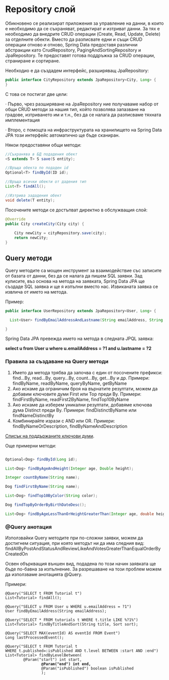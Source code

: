 # Repository слой

Обикновено се реализират приложения за управление на данни, в които е необходимо да се съхраняват, редактират и изтриват данни. За тях е необходимо да внедрите CRUD операции (Create, Read, Update, Delete) за отделните обекти. Вместо да разписвате едни и същи CRUD операции отново и отново, Spring Data предоставя различни абстракции като CrudRepository, PagingAndSortingRepository и JpaRepository. Те предоставят готова поддръжка за CRUD операции, страниране и сортиране.

Необходио е да създадем интерфейс, разширяващ JpaRepository:

```java
public interface CityRepository extends JpaRepository<City, Long> {
}
```

С това се постигат две цели:

·        Първо, чрез разширяване на JpaRepository ние получаваме набор от общи CRUD методи за нашия тип, който позволява запазване на градове, изтриването им и т.н., без да се налага да разписваме тяхната имплементация

·        Второ, с помощта на инфраструктурата на хранилището на Spring Data JPA този интерфейс автоматично ще бъде сканиран.

Някои предоставяни общи методи:

```java
//Съхранява в БД подадения обект
<S extends T> S save(S entity);

//Връща обекта по подаден id
Optional<T> findById(ID id);

//Връща всички обекти от дадения тип
List<T> findAll();

//Изтрива зададения обект
void delete(T entity);
```

Посочените методи се достъпват директно в обслужващия слой:

```java
@Override
public City createCity(City city) {
 
    City newCity = cityRepository.save(city);
    return newCity;
}
```

## Query методи

Query методите са мощен инструмент за взаимодействие със записите от базата от данни, без да се налага да пишем SQL заявки. Зад кулисите, въз основа на метода на заявката, Spring Data JPA ще създаде SQL заявка и ще я изпълни вместо нас. Извиканата заявка се извлича от името на метода.

Пример:

```java
public interface UserRepository extends JpaRepository<User, Long> {

  List<User> findByEmailAddressAndLastname(String emailAddress, String lastname);

}
```

Spring Data JPA превежда името на метода в следната JPQL заявка:

**select u from User u where u.emailAddress = ?1 and u.lastname = ?2**

### Правила за създаване на Query методи

1. Името да метода трябва да започва с един от посочените префикси: find…By, read…By, query…By, count…By, get…By и др. Примери: findByName, readByName, queryByName, getByName
2. Ако искаме да ограничим броя на върнатите резултати, можем да добавим ключовите думи First или Top преди By. Примери: findFirstByName, readFirst2ByName, findTop10ByName
3. Ако искаме да изберем уникални резултати, добавяме ключова дума Distinct преди By. Примери: findDistinctByName или findNameDistinctBy
4. Комбинирайте изрази с AND или OR. Примери: findByNameOrDescription, findByNameAndDescription              &#x20;

[Списък на поддържаните ключови думи](https://docs.spring.io/spring-data/jpa/docs/3.0.x/reference/html/#repository-query-keywords).

Още примерни методи:

```java

Optional<Dog> findById(Long id);

List<Dog> findByAgeAndHeight(Integer age, Double height);

Integer countByName(String name);

Dog findFirstByName(String name);

List<Dog> findTop10ByColor(String color);

Dog findTopByOrderByBirthDateDesc();

List<Dog> findByAgeLessThanOrHeightGreaterThan(Integer age, double height);

```

### @Query анотация

Използвайки Query методите при по-сложни заявки, можем да достигнем ситуация, при която методът ни да има следния вид: findAllByPostAndStatusAndReviewLikeAndVotesGreaterThanEqualOrderByCreatedOn

Освен объркващия външен вид, подадена по този начин заявката ще бъде по-бавна за изпълнение. За разрешаване на този проблем можем да използваме анотацията @Query.

Примери:

<pre class="language-java"><code class="lang-java">@Query("SELECT t FROM Tutorial t")
List&#x3C;Tutorial> findAll();

@Query("SELECT u FROM User u WHERE u.emailAddress = ?1")
User findByEmailAddress(String emailAddress);

@Query("SELECT * FROM tutorials t WHERE t.title LIKE %?1%")
List&#x3C;Tutorial> findByTitleAndSort(String title, Sort sort);

@Query("SELECT MAX(eventId) AS eventId FROM Event")
Long lastProcessedEvent();

@Query("SELECT t FROM Tutorial t 
WHERE t.published=:isPublished AND t.level BETWEEN :start AND :end")
List&#x3C;Tutorial> findByLevelBetween(
		@Param("start") int start, 
<strong>                @Param("end") int end, 
</strong>                @Param("isPublished") boolean isPublished
                );
</code></pre>
